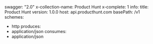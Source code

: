 swagger: "2.0"
x-collection-name: Product Hunt
x-complete: 1
info:
  title: Product Hunt
  version: 1.0.0
host: api.producthunt.com
basePath: /v1
schemes:
- http
produces:
- application/json
consumes:
- application/json